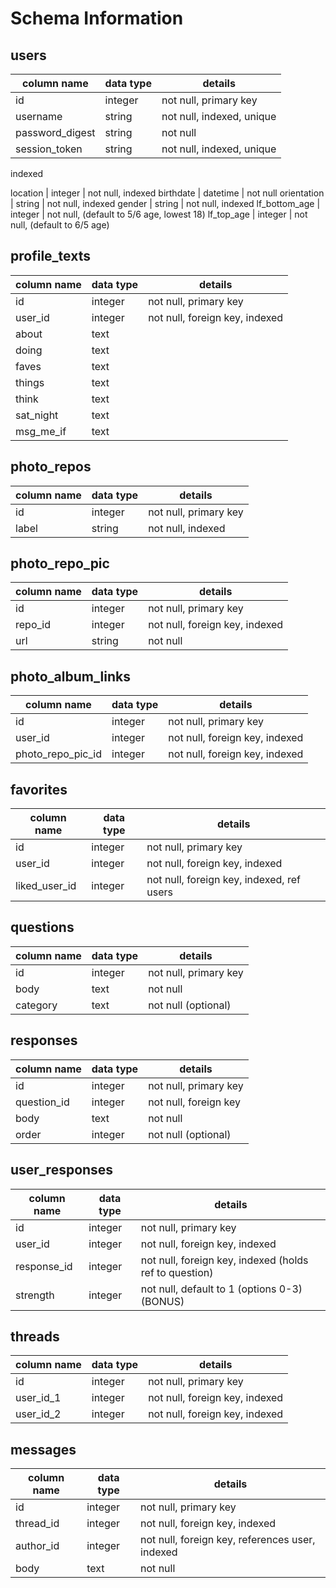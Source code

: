 # Schema Information

## users
column name     | data type | details
----------------|-----------|-----------------------
id              | integer   | not null, primary key
username        | string    | not null, indexed, unique
password_digest | string    | not null
session_token   | string    | not null, indexed, unique
 indexed
<!-- country_id      | integer   | not null, foreign key, indexed -->
location        | integer   | not null, indexed
birthdate       | datetime  | not null
orientation     | string    | not null, indexed
gender          | string    | not null, indexed
lf_bottom_age   | integer   | not null, (default to 5/6 age, lowest 18)
lf_top_age      | integer   | not null, (default to 6/5 age)


<!-- ## countries
column name     | data type | details
----------------|-----------|-----------------------
id              | integer   | not null, primary key
name            | string    | not null -->


## profile_texts
column name    | data type  | details
---------------|------------|-----------------------
id             | integer    | not null, primary key
user_id        | integer    | not null, foreign key, indexed
about          | text       |
doing          | text       |
faves          | text       |
things         | text       |
think          | text       |
sat_night      | text       |
msg_me_if      | text       |  

## photo_repos
column name | data type | details
------------|-----------|-----------------------
id          | integer   | not null, primary key
label        | string    | not null, indexed

## photo_repo_pic
column name | data type | details
------------|-----------|-----------------------
id          | integer   | not null, primary key
repo_id     | integer   | not null, foreign key, indexed
url         | string    | not null

## photo_album_links
column name       | data type | details
------------------|-----------|-----------------------
id                | integer   | not null, primary key
user_id           | integer   | not null, foreign key, indexed
photo_repo_pic_id | integer   | not null, foreign key, indexed


## favorites
column name | data type | details
--------------|-----------|-----------------------
id            | integer   | not null, primary key
user_id       | integer   | not null, foreign key, indexed
liked_user_id | integer   | not null, foreign key, indexed, ref users

## questions
column name | data type | details
------------|-----------|-----------------------
id          | integer   | not null, primary key
body        | text      | not null
category    | text      | not null (optional)

## responses
column name | data type | details
------------|-----------|-----------------------
id          | integer   | not null, primary key
question_id | integer   | not null, foreign key
body        | text      | not null
order       | integer   | not null (optional)

## user_responses
column name | data type | details
------------|-----------|-----------------------
id          | integer   | not null, primary key
user_id     | integer   | not null, foreign key, indexed
response_id | integer   | not null, foreign key, indexed (holds ref to question)
strength    | integer   | not null, default to 1 (options 0-3) (BONUS)

## threads
column name | data type | details
------------|-----------|-----------------------
id          | integer   | not null, primary key
user_id_1   | integer   | not null, foreign key, indexed
user_id_2   | integer   | not null, foreign key, indexed

## messages
column name | data type | details
------------|-----------|-----------------------
id          | integer   | not null, primary key
thread_id   | integer   | not null, foreign key, indexed
author_id   | integer   | not null, foreign key, references user, indexed
body        | text      | not null




<!-- ## orientations
column name     | data type | details
----------------|-----------|-----------------------
id              | integer   | not null, primary key
label           | string    | not null

## genders
column name     | data type | details
----------------|-----------|-----------------------
id              | integer   | not null, primary key
label           | string    | not null -->


<!-- ## photo_albums
column name | data type | details
------------|-----------|-----------------------
id          | integer   | not null, primary key
user_id     | integer   | not null, foreign key, indexed
repo_id     | integer   | not null, foreign key, ref phot repos -->



<!-- ## looking_for_gender_links
column name    | data type  | details
---------------|------------|-----------------------
id             | integer    | not null, primary key
looking_for_id | integer    | not null, foreign key, indexed
gender         | string     | not null, foreign key, indexed

## looking_for_orientation_links
column name    | data type  | details
---------------|------------|-----------------------
id             | integer    | not null, primary key
looking_for_id | integer    | not null, foreign key, indexed
orientation_id | integer    | not null, foreign key, indexed -->
